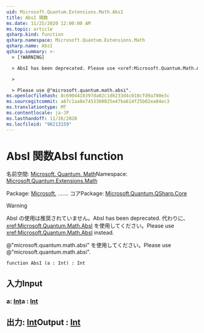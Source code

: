```yaml
---
uid: Microsoft.Quantum.Extensions.Math.AbsI
title: AbsI 関数
ms.date: 11/25/2020 12:00:00 AM
ms.topic: article
qsharp.kind: function
qsharp.namespace: Microsoft.Quantum.Extensions.Math
qsharp.name: AbsI
qsharp.summary: >-
  > [!WARNING]

  > AbsI has been deprecated. Please use <xref:Microsoft.Quantum.Math.AbsI> instead.

  >

  > Please use @"microsoft.quantum.math.absi".
ms.openlocfilehash: 8c6904418397da02c1d6233d4c010cfd9a780e3c
ms.sourcegitcommit: a87c1aa8e7453360025e47ba614f25b02ea84ec3
ms.translationtype: MT
ms.contentlocale: ja-JP
ms.lasthandoff: 11/26/2020
ms.locfileid: "96213159"
---
```

# <a name="absi-function"></a><span data-ttu-id="10905-102">AbsI 関数</span><span class="sxs-lookup"><span data-stu-id="10905-102">AbsI function</span></span>

<span data-ttu-id="10905-103">名前空間: [Microsoft. Quantum. Math](xref:Microsoft.Quantum.Extensions.Math)</span><span class="sxs-lookup"><span data-stu-id="10905-103">Namespace: [Microsoft.Quantum.Extensions.Math](xref:Microsoft.Quantum.Extensions.Math)</span></span>

<span data-ttu-id="10905-104">Package: [Microsoft.](https://nuget.org/packages/Microsoft.Quantum.QSharp.Core) ....... コア</span><span class="sxs-lookup"><span data-stu-id="10905-104">Package: [Microsoft.Quantum.QSharp.Core](https://nuget.org/packages/Microsoft.Quantum.QSharp.Core)</span></span>


> [!WARNING]
> <span data-ttu-id="10905-105">AbsI の使用は推奨されていません。</span><span class="sxs-lookup"><span data-stu-id="10905-105">AbsI has been deprecated.</span></span> <span data-ttu-id="10905-106">代わりに、<xref:Microsoft.Quantum.Math.AbsI> を使用してください。</span><span class="sxs-lookup"><span data-stu-id="10905-106">Please use <xref:Microsoft.Quantum.Math.AbsI> instead.</span></span>
>
> <span data-ttu-id="10905-107">@"microsoft.quantum.math.absi" を使用してください。</span><span class="sxs-lookup"><span data-stu-id="10905-107">Please use @"microsoft.quantum.math.absi".</span></span>



```qsharp
function AbsI (a : Int) : Int
```


## <a name="input"></a><span data-ttu-id="10905-108">入力</span><span class="sxs-lookup"><span data-stu-id="10905-108">Input</span></span>

### <a name="a--int"></a><span data-ttu-id="10905-109">a: [Int](xref:microsoft.quantum.lang-ref.int)</span><span class="sxs-lookup"><span data-stu-id="10905-109">a : [Int](xref:microsoft.quantum.lang-ref.int)</span></span>





## <a name="output--int"></a><span data-ttu-id="10905-110">出力: [Int](xref:microsoft.quantum.lang-ref.int)</span><span class="sxs-lookup"><span data-stu-id="10905-110">Output : [Int](xref:microsoft.quantum.lang-ref.int)</span></span>


